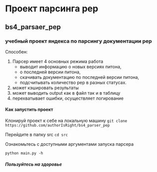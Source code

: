 # Проект парсинга pep

## bs4_parsaer_pep


### учебный проект яндекса по парсингу документации pep

Способен:

 1. Парсер имеет 4 основных режима работа
	 - выводит информацию о новых версиях питона,
     - о последней версии питона,
     - скачивать документацию по последней версии питона,
     - подсчитывать количество pep в разных статусах.
 2. может кэшировать результаты
 3. может выводить output как в файл так и в таблицу
 4. перехватывает ошибки, осуществляет логирование


#### Как запустить проект

Клонируй проект к себе на локальную машину
`git clone https://github.com/authorIsRight/bs4_parser_pep`


Перейдите в папку src
`cd src`

Ознакомьтесь с доступными аргументами запуска парсера
```
python main.py -h
```
##### Пользуйтесь на здоровье
